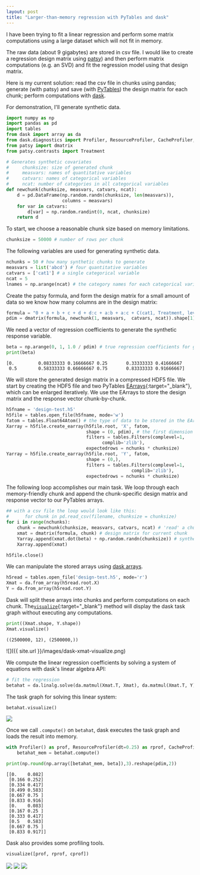 ```yaml
---
layout: post
title: "Larger-than-memory regression with PyTables and dask"
---
```


I have been trying to fit a linear regression and perform some matrix computations using a large dataset which will not fit in memory. 

The raw data (about 9 gigabytes) are stored in csv file. I would like to create a regression design matrix using <a href="https://pypi.org/project/patsy/" target="_blank">patsy</a>) and then perform matrix computations (e.g. an SVD) and fit the regression model using that design matrix. 

Here is my current solution: read the csv file in chunks using pandas; generate (with patsy) and save (with <a href="https://www.pytables.org/" target="_blank">PyTables</a>) the design matrix for each chunk; perform computations with <a href="https://dask.org/" target="_blank">dask</a>.

For demonstration, I'll generate synthetic data.

```python
import numpy as np
import pandas as pd
import tables
from dask import array as da
from dask.diagnostics import Profiler, ResourceProfiler, CacheProfiler, visualize
from patsy import dmatrix
from patsy.contrasts import Treatment

# Generates synthetic covariates
#     chunksize: size of generated chunk
#     measvars: names of quantitative variables
#     catvars: names of categorical variables
#     ncat: number of categories in all categorical variables
def newchunk(chunksize, measvars, catvars, ncat):
    d = pd.DataFrame(np.random.randn(chunksize, len(measvars)),
                     columns = measvars)
    for var in catvars:
        d[var] = np.random.randint(0, ncat, chunksize)
    return d

```

To start, we choose a reasonable chunk size based on memory limitations.


```python
chunksize = 50000 # number of rows per chunk
```

The following variables are used for generating synthetic data.


```python
nchunks = 50 # how many synthetic chunks to generate
measvars = list('abcd') # four quantitative variables
catvars = ['cat1'] # a single categorical variable
ncat = 5
lnames = np.arange(ncat) # the category names for each categorical variable
```

Create the patsy formula, and form the design matrix for a small amount of data so we know how many columns are in the design matrix:


```python
formula = "0 + a + b + c + d + d:c + a:b + a:c + C(cat1, Treatment, levels = lnames)"
pdim = dmatrix(formula, newchunk(1, measvars,  catvars, ncat)).shape[1]
```

We need a vector of regression coefficients to generate the synthetic response variable.


```python
beta = np.arange(0, 1, 1.0 / pdim) # true regression coefficients for generating synthetic data
print(beta)
```

    [0.         0.08333333 0.16666667 0.25       0.33333333 0.41666667
     0.5        0.58333333 0.66666667 0.75       0.83333333 0.91666667]


We will store the generated design matrix in a compressed HDF5 file. We start by creating the HDF5 file and two PyTables [EArrays](https://www.pytables.org/usersguide/libref/homogenous_storage.html#earrayclassdescr){:target="_blank"}, which can be enlarged iteratively. We use the EArrays to store the design matrix and the response vector chunk-by-chunk.


```python
h5fname = 'design-test.h5'
h5file = tables.open_file(h5fname, mode='w')
fatom = tables.Float64Atom() # the type of data to be stored in the EArrays
Xarray = h5file.create_earray(h5file.root, 'X', fatom,
                              shape = (0, pdim), # the first dimension will be expanded
                              filters = tables.Filters(complevel=1, 
			      	                complib='zlib'),
                              expectedrows = nchunks * chunksize)
Yarray = h5file.create_earray(h5file.root, 'Y', fatom,
                              shape = (0,),
                              filters = tables.Filters(complevel=1,
                                               complib='zlib'),
                              expectedrows = nchunks * chunksize)

```

The following loop accomplishes our main task. We loop through each memory-friendly chunk and append the chunk-specific design matrix and response vector to our PyTables arrays.

```python
## with a csv file the loop would look like this:
#      for chunk in pd.read_csv(filename, chunksize = chunksize)
for i in range(nchunks):
    chunk = newchunk(chunksize, measvars, catvars, ncat) # 'read' a chunk of raw data
    xmat = dmatrix(formula, chunk) # design matrix for current chunk
    Yarray.append(xmat.dot(beta) + np.random.randn(chunksize)) # synthetic response variable
    Xarray.append(xmat)

h5file.close()
```

We can manipulate the stored arrays using <a href="https://docs.dask.org/en/latest/array.html" target="_blank">dask arrays</a>.


```python
h5read = tables.open_file('design-test.h5', mode='r')
Xmat = da.from_array(h5read.root.X)
Y = da.from_array(h5read.root.Y)
```

Dask will split these arrays into chunks and perform computations on each chunk. The[`visualize`](https://docs.dask.org/en/latest/graphviz.html){:target="_blank"} method will display the dask task graph without executing any computations.

```python
print((Xmat.shape, Y.shape))
Xmat.visualize() 
```

    ((2500000, 12), (2500000,))



![]({{ site.url }}/images/dask-xmat-visualize.png)


We compute the linear regression coefficients by solving a system of equations with dask's linear algebra API:

```python
# fit the regression
betahat = da.linalg.solve(da.matmul(Xmat.T, Xmat), da.matmul(Xmat.T, Y))
```

The task graph for solving this linear system:
```python
betahat.visualize()
```


<img src="{{ site.url}}/images/dask-betahat-visualize.png" align="center" style="max-width: 66%">


Once we call `.compute()` on `betahat`, dask executes the task graph and loads the result into memory. 

```python
with Profiler() as prof, ResourceProfiler(dt=0.25) as rprof, CacheProfiler() as cprof:
    betahat_mem = betahat.compute()
```

```python
print(np.round(np.array([betahat_mem, beta]),3).reshape(pdim,2))
```

    [[0.    0.082]
     [0.166 0.252]
     [0.334 0.417]
     [0.499 0.583]
     [0.667 0.75 ]
     [0.833 0.916]
     [0.    0.083]
     [0.167 0.25 ]
     [0.333 0.417]
     [0.5   0.583]
     [0.667 0.75 ]
     [0.833 0.917]]


Dask also provides some profiling tools.

```python
visualize([prof, rprof, cprof])
```

<img src="{{ site.url}}/images/bokeh-dask1.png" align="center">

<img src="{{ site.url}}/images/bokeh-dask2.png" align="center">

<img src="{{ site.url}}/images/bokeh-dask3.png" align="center">



